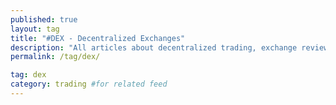 ```yaml
---
published: true
layout: tag
title: "#DEX - Decentralized Exchanges"
description: "All articles about decentralized trading, exchange reviews, deep dives."
permalink: /tag/dex/

tag: dex
category: trading #for related feed
---
```

